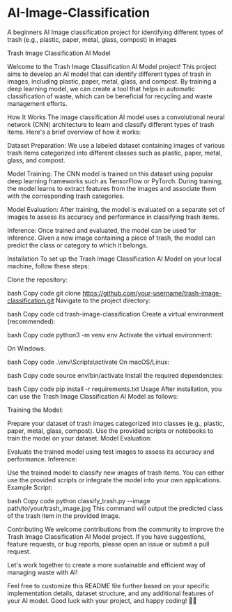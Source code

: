 # AI-Image-Classification
A beginners AI Image classification project for identifying different types of trash (e.g., plastic, paper, metal, glass, compost) in images

Trash Image Classification AI Model

Welcome to the Trash Image Classification AI Model project! This project aims to develop an AI model that can identify different types of trash in images, including plastic, paper, metal, glass, and compost. By training a deep learning model, we can create a tool that helps in automatic classification of waste, which can be beneficial for recycling and waste management efforts.

How It Works
The image classification AI model uses a convolutional neural network (CNN) architecture to learn and classify different types of trash items. Here's a brief overview of how it works:

Dataset Preparation: We use a labeled dataset containing images of various trash items categorized into different classes such as plastic, paper, metal, glass, and compost.

Model Training: The CNN model is trained on this dataset using popular deep learning frameworks such as TensorFlow or PyTorch. During training, the model learns to extract features from the images and associate them with the corresponding trash categories.

Model Evaluation: After training, the model is evaluated on a separate set of images to assess its accuracy and performance in classifying trash items.

Inference: Once trained and evaluated, the model can be used for inference. Given a new image containing a piece of trash, the model can predict the class or category to which it belongs.

Installation
To set up the Trash Image Classification AI Model on your local machine, follow these steps:

Clone the repository:

bash
Copy code
git clone https://github.com/your-username/trash-image-classification.git
Navigate to the project directory:

bash
Copy code
cd trash-image-classification
Create a virtual environment (recommended):

bash
Copy code
python3 -m venv env
Activate the virtual environment:

On Windows:

bash
Copy code
.\env\Scripts\activate
On macOS/Linux:

bash
Copy code
source env/bin/activate
Install the required dependencies:

bash
Copy code
pip install -r requirements.txt
Usage
After installation, you can use the Trash Image Classification AI Model as follows:

Training the Model:

Prepare your dataset of trash images categorized into classes (e.g., plastic, paper, metal, glass, compost).
Use the provided scripts or notebooks to train the model on your dataset.
Model Evaluation:

Evaluate the trained model using test images to assess its accuracy and performance.
Inference:

Use the trained model to classify new images of trash items. You can either use the provided scripts or integrate the model into your own applications.
Example Script:

bash
Copy code
python classify_trash.py --image path/to/your/trash_image.jpg
This command will output the predicted class of the trash item in the provided image.

Contributing
We welcome contributions from the community to improve the Trash Image Classification AI Model project. If you have suggestions, feature requests, or bug reports, please open an issue or submit a pull request.

Let's work together to create a more sustainable and efficient way of managing waste with AI!

Feel free to customize this README file further based on your specific implementation details, dataset structure, and any additional features of your AI model. Good luck with your project, and happy coding! 🌱🤖
